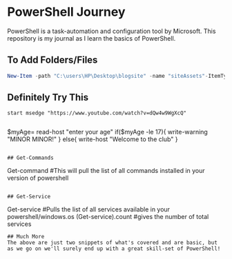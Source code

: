 # PowerShell Journey

PowerShell is a task-automation and configuration tool by Microsoft.
This repository is my journal as I learn the basics of PowerShell.




##  To Add Folders/Files

```PowerShell
New-Item -path "C:\users\HP\Desktop\blogsite" -name "siteAssets"-ItemType Directory
```

## Definitely Try This
```
start msedge "https://www.youtube.com/watch?v=dQw4w9WgXcQ"


```
$myAge= read-host "enter your age"
if($myAge -le 17){
    write-warning "MINOR MINOR!"
}
else{
    write-host "Welcome to the club"
}
```

## Get-Commands
```
Get-command #This will pull the list of all commands installed in your version
of powershell
```

## Get-Service
```
Get-service #Pulls the list of all services available in your powershell/windows.os
(Get-service).count #gives the number of total services
```
## Much More
The above are just two snippets of what's covered and are basic, but as we go on we'll surely end up with a great skill-set of PowerShell!
